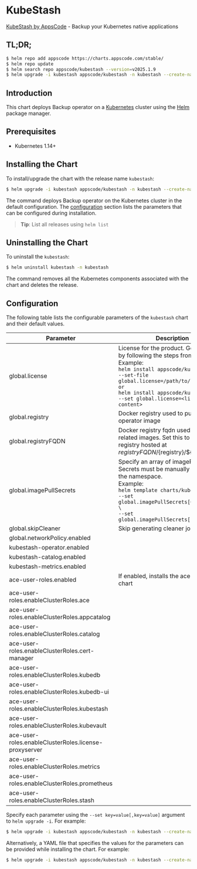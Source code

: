 # KubeStash

[KubeStash by AppsCode](https://github.com/kubestash) - Backup your Kubernetes native applications

## TL;DR;

```bash
$ helm repo add appscode https://charts.appscode.com/stable/
$ helm repo update
$ helm search repo appscode/kubestash --version=v2025.1.9
$ helm upgrade -i kubestash appscode/kubestash -n kubestash --create-namespace --version=v2025.1.9
```

## Introduction

This chart deploys Backup operator on a [Kubernetes](http://kubernetes.io) cluster using the [Helm](https://helm.sh) package manager.

## Prerequisites

- Kubernetes 1.14+

## Installing the Chart

To install/upgrade the chart with the release name `kubestash`:

```bash
$ helm upgrade -i kubestash appscode/kubestash -n kubestash --create-namespace --version=v2025.1.9
```

The command deploys Backup operator on the Kubernetes cluster in the default configuration. The [configuration](#configuration) section lists the parameters that can be configured during installation.

> **Tip**: List all releases using `helm list`

## Uninstalling the Chart

To uninstall the `kubestash`:

```bash
$ helm uninstall kubestash -n kubestash
```

The command removes all the Kubernetes components associated with the chart and deletes the release.

## Configuration

The following table lists the configurable parameters of the `kubestash` chart and their default values.

|                       Parameter                       |                                                                                                                                                                                  Description                                                                                                                                                                                   |      Default       |
|-------------------------------------------------------|--------------------------------------------------------------------------------------------------------------------------------------------------------------------------------------------------------------------------------------------------------------------------------------------------------------------------------------------------------------------------------|--------------------|
| global.license                                        | License for the product. Get a license by following the steps from [here](https://kubestash.com/docs/latest/setup/install/enterprise#get-a-trial-license). <br> Example: <br> `helm install appscode/kubestash \` <br> `--set-file global.license=/path/to/license/file` <br> `or` <br> `helm install appscode/kubestash \` <br> `--set global.license=<license file content>` | <code>""</code>    |
| global.registry                                       | Docker registry used to pull Stash operator image                                                                                                                                                                                                                                                                                                                              | <code>""</code>    |
| global.registryFQDN                                   | Docker registry fqdn used to pull Stash related images. Set this to use docker registry hosted at ${registryFQDN}/${registry}/${image}                                                                                                                                                                                                                                         | <code>""</code>    |
| global.imagePullSecrets                               | Specify an array of imagePullSecrets. Secrets must be manually created in the namespace. <br> Example: <br> `helm template charts/kubestash \` <br> `--set global.imagePullSecrets[0].name=sec0 \` <br> `--set global.imagePullSecrets[1].name=sec1`                                                                                                                           | <code>[]</code>    |
| global.skipCleaner                                    | Skip generating cleaner job YAML                                                                                                                                                                                                                                                                                                                                               | <code>false</code> |
| global.networkPolicy.enabled                          |                                                                                                                                                                                                                                                                                                                                                                                | <code>false</code> |
| kubestash-operator.enabled                            |                                                                                                                                                                                                                                                                                                                                                                                | <code>true</code>  |
| kubestash-catalog.enabled                             |                                                                                                                                                                                                                                                                                                                                                                                | <code>true</code>  |
| kubestash-metrics.enabled                             |                                                                                                                                                                                                                                                                                                                                                                                | <code>true</code>  |
| ace-user-roles.enabled                                | If enabled, installs the ace-user-roles chart                                                                                                                                                                                                                                                                                                                                  | <code>true</code>  |
| ace-user-roles.enableClusterRoles.ace                 |                                                                                                                                                                                                                                                                                                                                                                                | <code>false</code> |
| ace-user-roles.enableClusterRoles.appcatalog          |                                                                                                                                                                                                                                                                                                                                                                                | <code>true</code>  |
| ace-user-roles.enableClusterRoles.catalog             |                                                                                                                                                                                                                                                                                                                                                                                | <code>false</code> |
| ace-user-roles.enableClusterRoles.cert-manager        |                                                                                                                                                                                                                                                                                                                                                                                | <code>false</code> |
| ace-user-roles.enableClusterRoles.kubedb              |                                                                                                                                                                                                                                                                                                                                                                                | <code>false</code> |
| ace-user-roles.enableClusterRoles.kubedb-ui           |                                                                                                                                                                                                                                                                                                                                                                                | <code>false</code> |
| ace-user-roles.enableClusterRoles.kubestash           |                                                                                                                                                                                                                                                                                                                                                                                | <code>true</code>  |
| ace-user-roles.enableClusterRoles.kubevault           |                                                                                                                                                                                                                                                                                                                                                                                | <code>false</code> |
| ace-user-roles.enableClusterRoles.license-proxyserver |                                                                                                                                                                                                                                                                                                                                                                                | <code>true</code>  |
| ace-user-roles.enableClusterRoles.metrics             |                                                                                                                                                                                                                                                                                                                                                                                | <code>true</code>  |
| ace-user-roles.enableClusterRoles.prometheus          |                                                                                                                                                                                                                                                                                                                                                                                | <code>false</code> |
| ace-user-roles.enableClusterRoles.stash               |                                                                                                                                                                                                                                                                                                                                                                                | <code>false</code> |


Specify each parameter using the `--set key=value[,key=value]` argument to `helm upgrade -i`. For example:

```bash
$ helm upgrade -i kubestash appscode/kubestash -n kubestash --create-namespace --version=v2025.1.9 --set global.registry=stashed
```

Alternatively, a YAML file that specifies the values for the parameters can be provided while
installing the chart. For example:

```bash
$ helm upgrade -i kubestash appscode/kubestash -n kubestash --create-namespace --version=v2025.1.9 --values values.yaml
```
